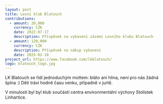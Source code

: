 ```yaml
---
layout: post
title: Lesní klub Blatouch
contributions:
  - amount: 20,000
    currency: CZK
    date: 2022-07-17
    description: Příspěvek na vybavení zázemí Lesního klubu Blatouch
  - amount: 120,000
    currency: CZK
    description: Příspěvek na nákup vybavení
    date: 2025-02-10
project_url: https://www.facebook.com/lkblatouch/
logo: blatouch_logo.jpg
---
```


LK Blatouch se řídí jednoduchým mottem: bláto ani hlína, není pro nás žádná špína :) Děti tráví hodně času venku, případně v jurtě.

V minulosti byl byl klub součástí centra environmentální výchovy Stolístek Linhartice.
